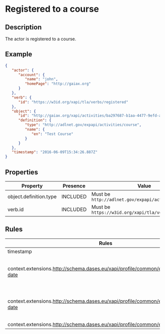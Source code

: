 # Registered to a course

## Description

The actor is registered to a course.

## Example

```json
{
   "actor": {
      "account": {
         "name": "john",
         "homePage": "http://gaiax.org"
      }
   },
   "verb": {
      "id": "https://w3id.org/xapi/tla/verbs/registered"
   },
   "object": {
      "id": "http://gaiax.org/xapi/activities/ba297687-b1aa-4477-9efd-a782c8fdb90a",
      "definition": {
         "type": "http://adlnet.gov/expapi/activities/course",
         "name": {
            "en": "Test Course"
         }
      }
   },
   "timestamp": "2016-06-09T15:34:26.887Z"
}
```

## Properties

| Property | Presence | Value |
|---|---|---|
| object.definition.type | INCLUDED | Must be `http://adlnet.gov/expapi/activities/course` |
| verb.id | INCLUDED | Must be `https://w3id.org/xapi/tla/verbs/registered` |

## Rules

| Rules | PRESENCE | Remarks |
|---|---|---|
| timestamp | INCLUDED | - |
| context.extensions.http://schema.dases.eu/xapi/profile/common/extension/starting-date | RECOMMENDED | Can be specified when this date is known |
| context.extensions.http://schema.dases.eu/xapi/profile/common/extension/ending-date | RECOMMENDED | Can be specified when this date is known |
| context.extensions.http://schema.dases.eu/xapi/profile/common/extension/role | RECOMMENDED | - |
